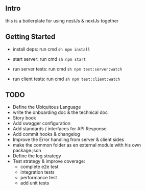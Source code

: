 ## Intro

this is a boilerplate for using nestJs & nextJs together

## Getting Started
 - install deps: run cmd ```sh npm install ```
 - start server: run cmd ```sh npm start ```

 - run server tests: run cmd ```sh npm test:server:watch ```
 - run client tests: run cmd ```sh npm test:client:watch ```

## TODO
- Define the Ubiquitous Language
- write the onboarding doc & the technical doc
- Story book
- Add swagger configuration
- Add standards / interfaces for API Response
- Add commit hooks & changelog
- Improve the Error handling from server & client sides
- make the common folder as en external module with his own package.json
- Define the log strategy
- Test strategy & improve coverage: 
    - complete e2e test
    - integration tests
    - performance test 
    - add unit tests 